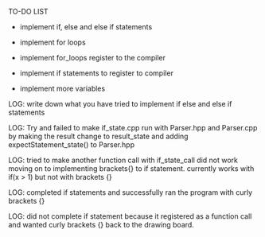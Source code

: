 TO-DO LIST

- implement if, else and else if statements

- implement for loops


- implement for_loops register to the compiler

- implement if statements to register to compiler

- implement more variables



LOG: write down what  you have tried to implement if else and else if statements

LOG: Try and failed to make if_state.cpp run with Parser.hpp and Parser.cpp by making the result change to result_state and adding 
expectStatement_state()  to Parser.hpp

LOG: tried to make another function call with if_state_call
did not work moving on to implementing brackets{} to if statement. currently works with if(x > 1) but not with  brackets {}

LOG: completed if statements and successfully ran the program with curly brackets {}

LOG: did not complete if statement because it registered as a function call and wanted curly brackets {} back to the drawing board.